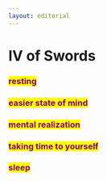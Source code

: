```yaml
---
layout: editorial
---
```


# IV of Swords

###

### <mark style="color:purple;">resting</mark>&#x20;

### <mark style="color:purple;">easier state of mind</mark>&#x20;

### <mark style="color:purple;">mental realization</mark>&#x20;

### <mark style="color:purple;">taking time to yourself</mark>&#x20;

### <mark style="color:purple;">sleep</mark>

<mark style="color:purple;"></mark>

<mark style="color:purple;"></mark>
